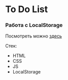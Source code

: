 # To Do List
### Работа с LocalStorage
Посмотреть можно [здесь](https://bloodw1n.github.io/To_Do_List/)

Стек:
- HTML
- CSS
- JS
- LocalStorage
